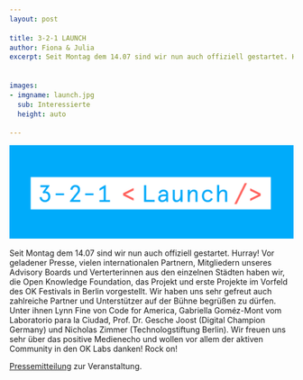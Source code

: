 ```yaml
---
layout: post

title: 3-2-1 LAUNCH
author: Fiona & Julia
excerpt: Seit Montag dem 14.07 sind wir nun auch offiziell gestartet. Hurray! 


images:
- imgname: launch.jpg
  sub: Interessierte
  height: auto

---
```


![launch](/assets/blog/launch.jpg)

Seit Montag dem 14.07 sind wir nun auch offiziell gestartet. Hurray! 
Vor geladener Presse, vielen internationalen Partnern, Mitgliedern unseres Advisory Boards und Verterterinnen aus den einzelnen Städten haben wir, die Open Knowledge Foundation, das Projekt und erste Projekte im Vorfeld des OK Festivals in Berlin vorgestellt. Wir haben uns sehr gefreut auch zahlreiche Partner und Unterstützer auf der Bühne begrüßen zu dürfen. Unter ihnen Lynn Fine von Code for America, Gabriella Goméz-Mont vom Laboratorio para la Ciudad, Prof. Dr. Gesche Joost (Digital Champion Germany) und Nicholas Zimmer (Technologstiftung Berlin).
Wir freuen uns sehr über das positive Medienecho und wollen vor allem der aktiven Community in den OK Labs danken! Rock on!

[Pressemitteilung][] zur Veranstaltung.


[Pressemitteilung]: http://us5.campaign-archive2.com/?u=929f1e07936386d34833e20d1&id=c6b9c30dd9&e=[UNIQID]

